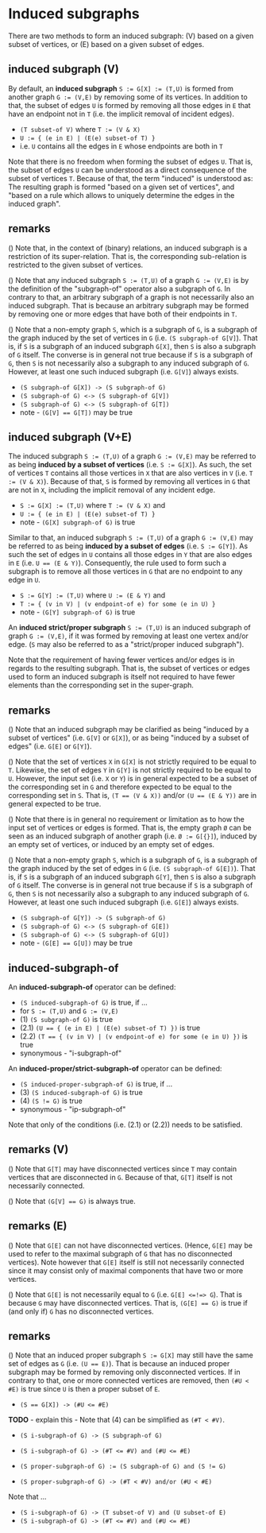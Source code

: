 
<!-- ======================================================================= -->
# Induced subgraphs

There are two methods to form an induced subgraph:
(V) based on a given subset of vertices,
or (E) based on a given subset of edges.

<!-- ======================================================================= -->
## induced subgraph (V)

By default, an **induced subgraph** `S := G[X] := (T,U)` is formed from another
graph `G := (V,E)` by removing some of its vertices. In addition to that, the
subset of edges `U` is formed by removing all those edges in `E` that have an
endpoint not in `T` (i.e. the implicit removal of incident edges).

* `(T subset-of V)` where `T := (V & X)`
* `U := { (e in E) | (E(e) subset-of T) }`
* i.e. `U` contains all the edges in `E` whose endpoints are both in `T`

Note that there is no freedom when forming the subset of edges `U`. That is,
the subset of edges `U` can be understood as a direct consequence of the
subset of vertices `T`. Because of that, the term "induced" is understood as:
The resulting graph is formed "based on a given set of vertices", and "based
on a rule which allows to uniquely determine the edges in the induced graph".

<!-- ======================================================================= -->
## remarks

() Note that, in the context of (binary) relations, an induced subgraph is a
restriction of its super-relation. That is, the corresponding sub-relation
is restricted to the given subset of vertices.

() Note that any induced subgraph `S := (T,U)` of a graph `G := (V,E)` is by
the definition of the "subgraph-of" operator also a subgraph of `G`. In contrary
to that, an arbitrary subgraph of a graph is not necessarily also an induced
subgraph. That is because an arbitrary subgraph may be formed by removing one
or more edges that have both of their endpoints in `T`.

() Note that a non-empty graph `S`, which is a subgraph of `G`, is a subgraph
of the graph induced by the set of vertices in `G` (i.e. `(S subgraph-of G[V]`).
That is, if `S` is a subgraph of an induced subgraph `G[X]`, then `S` is also
a subgraph of `G` itself. The converse is in general not true because if `S` is
a subgraph of `G`, then `S` is not necessarily also a subgraph to any induced
subgraph of `G`. However, at least one such induced subgraph (i.e. `G[V]`)
always exists.

* `(S subgraph-of G[X]) -> (S subgraph-of G)`
* `(S subgraph-of G) <-> (S subgraph-of G[V])`
* `(S subgraph-of G) <-> (S subgraph-of G[T])`
* note - `(G[V] == G[T])` may be true

<!-- ======================================================================= -->
## induced subgraph (V+E)

The induced subgraph `S := (T,U)` of a graph `G := (V,E)` may be referred to as
being **induced by a subset of vertices** (i.e. `S := G[X]`). As such, the set
of vertices `T` contains all those vertices in `X` that are also vertices in `V`
(i.e. `T := (V & X)`). Because of that, `S` is formed by removing all vertices
in `G` that are not in `X`, including the implicit removal of any incident edge.

* `S := G[X] := (T,U)` where `T := (V & X)` and
* `U := { (e in E) | (E(e) subset-of T) }`
* note - `(G[X] subgraph-of G)` is true

Similar to that, an induced subgraph `S := (T,U)` of a graph `G := (V,E)` may
be referred to as being **induced by a subset of edges** (i.e. `S := G[Y]`).
As such the set of edges in `U` contains all those edges in `Y` that are also
edges in `E` (i.e. `U == (E & Y)`). Consequently, the rule used to form such
a subgraph is to remove all those vertices in `G` that are no endpoint to any
edge in `U`.

* `S := G[Y] := (T,U)` where `U := (E & Y)` and
* `T := { (v in V) | (v endpoint-of e) for some (e in U) }`
* note - `(G[Y] subgraph-of G)` is true

An **induced strict/proper subgraph** `S := (T,U)` is an induced subgraph of
graph `G := (V,E)`, if it was formed by removing at least one vertex and/or
edge. (`S` may also be referred to as a "strict/proper induced subgraph").

Note that the requirement of having fewer vertices and/or edges is in regards
to the resulting subgraph. That is, the subset of vertices or edges used to
form an induced subgraph is itself not required to have fewer elements than
the corresponding set in the super-graph.

<!-- ======================================================================= -->
## remarks

() Note that an induced subgraph may be clarified as being "induced by a
subset of vertices" (i.e. `G[V]` or `G[X]`), or as being "induced by a subset
of edges" (i.e. `G[E]` or `G[Y]`).

() Note that the set of vertices `X` in `G[X]` is not strictly required to be
equal to `T`. Likewise, the set of edges `Y` in `G[Y]` is not strictly required
to be equal to `U`. However, the input set (i.e. `X` or `Y`) is in general
expected to be a subset of the corresponding set in `G` and therefore expected
to be equal to the corresponding set in `S`. That is, `(T == (V & X))` and/or
`(U == (E & Y))` are in general expected to be true.

() Note that there is in general no requirement or limitation as to how the
input set of vertices or edges is formed. That is, the empty graph `Ø` can be
seen as an induced subgraph of another graph (i.e. `Ø := G[{}]`), induced by
an empty set of vertices, or induced by an empty set of edges.

() Note that a non-empty graph `S`, which is a subgraph of `G`, is a subgraph
of the graph induced by the set of edges in `G` (i.e. `(S subgraph-of G[E])`).
That is, if `S` is a subgraph of an induced subgraph `G[Y]`, then `S` is also
a subgraph of `G` itself. The converse is in general not true because if `S` is
a subgraph of `G`, then `S` is not necessarily also a subgraph to any induced
subgraph of `G`. However, at least one such induced subgraph (i.e. `G[E]`)
always exists.

* `(S subgraph-of G[Y]) -> (S subgraph-of G)`
* `(S subgraph-of G) <-> (S subgraph-of G[E])`
* `(S subgraph-of G) <-> (S subgraph-of G[U])`
* note - `(G[E] == G[U])` may be true

<!-- ======================================================================= -->
## induced-subgraph-of

An **induced-subgraph-of** operator can be defined:

* `(S induced-subgraph-of G)` is true, if ...
* for `S := (T,U)` and `G := (V,E)`
* (1) `(S subgraph-of G)` is true
* (2.1) `(U == { (e in E) | (E(e) subset-of T) })` is true
* (2.2) `(T == { (v in V) | (v endpoint-of e) for some (e in U) })` is true
* synonymous - "i-subgraph-of"

An **induced-proper/strict-subgraph-of** operator can be defined:

* `(S induced-proper-subgraph-of G)` is true, if ...
* (3) `(S induced-subgraph-of G)` is true
* (4) `(S != G)` is true
* synonymous - "ip-subgraph-of"

Note that only of the conditions (i.e. (2.1) or (2.2)) needs to be satisfied.

<!-- ======================================================================= -->
## remarks (V)

() Note that `G[T]` may have disconnected vertices since `T` may contain
vertices that are disconnected in `G`. Because of that, `G[T]` itself is
not necessarily connected.

() Note that `(G[V] == G)` is always true.

<!-- ======================================================================= -->
## remarks (E)

() Note that `G[E]` can not have disconnected vertices. (Hence, `G[E]` may be
used to refer to the maximal subgraph of `G` that has no disconnected vertices).
Note however that `G[E]` itself is still not necessarily connected since it may
consist only of maximal components that have two or more vertices.

() Note that `G[E]` is not necessarily equal to `G` (i.e. `G[E] <=!=> G`).
That is because `G` may have disconnected vertices. That is, `(G[E] == G)`
is true if (and only if) `G` has no disconnected vertices.

<!-- ======================================================================= -->
## remarks

() Note that an induced proper subgraph `S := G[X]` may still have the same set
of edges as `G` (i.e. `(U == E)`). That is because an induced proper subgraph
may be formed by removing only disconnected vertices. If in contrary to that,
one or more connected vertices are removed, then `(#U < #E)` is true since `U`
is then a proper subset of `E`.

* `(S == G[X]) -> (#U <= #E)`

**TODO** - explain this -
Note that (4) can be simplified as `(#T < #V)`.

* `(S i-subgraph-of G) -> (S subgraph-of G)`
* `(S i-subgraph-of G) -> (#T <= #V) and (#U <= #E)`

* `(S proper-subgraph-of G) := (S subgraph-of G) and (S != G)`
* `(S proper-subgraph-of G) -> (#T < #V) and/or (#U < #E)`

Note that ...

* `(S i-subgraph-of G) -> (T subset-of V) and (U subset-of E)`
* `(S i-subgraph-of G) -> (#T <= #V) and (#U <= #E)`
